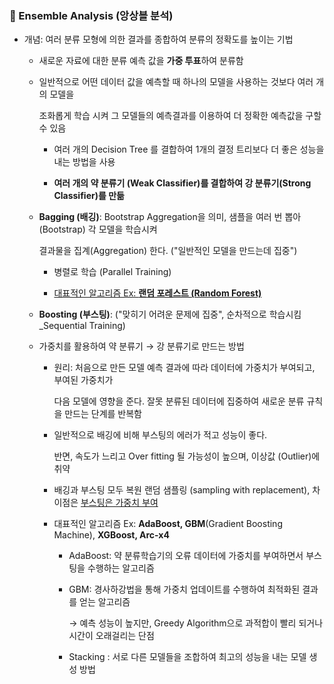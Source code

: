 ### 🔎 Ensemble Analysis (앙상블 분석)

- 개념: 여러 분류 모형에 의한 결과를 종합하여 분류의 정확도를 높이는 기법

  - 새로운 자료에 대한 분류 예측 값을 **가중 투표**하여 분류함

  - 일반적으로 어떤 데이터 값을 예측할 때 하나의 모델을 사용하는 것보다 여러 개의 모델을

    조화롭게 학습 시켜 그 모델들의 예측결과를 이용하여 더 정확한 예측값을 구할 수 있음

    - 여러 개의 Decision Tree 를 결합하여 1개의 결정 트리보다 더 좋은 성능을 내는 방법을 사용

    - **여러 개의 약 분류기 (Weak Classifier)를 결합하여 강 분류기(Strong Classifier)를 만듦**

      

  - **Bagging (배깅)**: Bootstrap Aggregation을 의미, 샘플을 여러 번 뽑아 (Bootstrap) 각 모델을 학습시켜

    결과물을 집계(Aggregation) 한다. ("일반적인 모델을 만드는데 집중")

    - 병렬로 학습 (Parallel Training)

    - <u>대표적인 알고리즘 Ex: **랜덤 포레스트 (Random Forest)**</u>

      

  - **Boosting (부스팅)**:  ("맞히기 어려운 문제에 집중", 순차적으로 학습시킴_Sequential Training)

  - 가중치를 활용하여 약 분류기 → 강 분류기로 만드는 방법

    - 원리: 처음으로 만든 모델 예측 결과에 따라 데이터에 가중치가 부여되고, 부여된 가중치가 

      다음 모델에 영향을 준다. 잘못 분류된 데이터에 집중하여 새로운 분류 규칙을 만드는 단계를 반복함

    - 일반적으로 배깅에 비해 부스팅의 에러가 적고 성능이 좋다. 

      반면, 속도가 느리고  Over fitting 될 가능성이 높으며, 이상값 (Outlier)에 취약

    - 배깅과 부스팅 모두 복원 랜덤 샘플링 (sampling with replacement), 차이점은 <u>부스팅은 가중치 부여</u>

    - 대표적인 알고리즘 Ex: **AdaBoost, GBM**(Gradient Boosting Machine),  **XGBoost, Arc-x4**

      - AdaBoost: 약 분류학습기의 오류 데이터에 가중치를 부여하면서 부스팅을 수행하는 알고리즘

      - GBM: 경사하강법을 통해 가중치 업데이트를 수행하여 최적화된 결과를 얻는 알고리즘

        → 예측 성능이 높지만, Greedy Algorithm으로 과적합이 빨리 되거나 시간이 오래걸리는 단점

      - Stacking : 서로 다른 모델들을 조합하여 최고의 성능을 내는 모델 생성 방법

